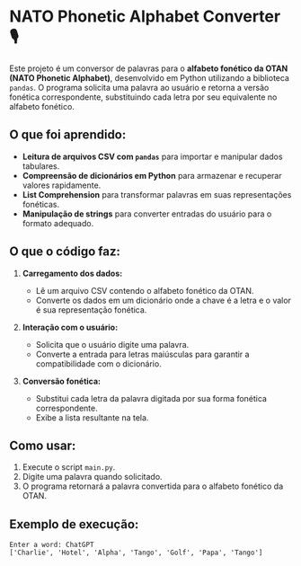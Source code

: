 # NATO Phonetic Alphabet Converter 🎙️

Este projeto é um conversor de palavras para o **alfabeto fonético da OTAN (NATO Phonetic Alphabet)**, desenvolvido em Python utilizando a biblioteca `pandas`. O programa solicita uma palavra ao usuário e retorna a versão fonética correspondente, substituindo cada letra por seu equivalente no alfabeto fonético.

## O que foi aprendido:
- **Leitura de arquivos CSV com `pandas`** para importar e manipular dados tabulares.
- **Compreensão de dicionários em Python** para armazenar e recuperar valores rapidamente.
- **List Comprehension** para transformar palavras em suas representações fonéticas.
- **Manipulação de strings** para converter entradas do usuário para o formato adequado.

## O que o código faz:
1. **Carregamento dos dados:**
   - Lê um arquivo CSV contendo o alfabeto fonético da OTAN.
   - Converte os dados em um dicionário onde a chave é a letra e o valor é sua representação fonética.

2. **Interação com o usuário:**
   - Solicita que o usuário digite uma palavra.
   - Converte a entrada para letras maiúsculas para garantir a compatibilidade com o dicionário.

3. **Conversão fonética:**
   - Substitui cada letra da palavra digitada por sua forma fonética correspondente.
   - Exibe a lista resultante na tela.

## Como usar:
1. Execute o script `main.py`.
2. Digite uma palavra quando solicitado.
3. O programa retornará a palavra convertida para o alfabeto fonético da OTAN.

## Exemplo de execução:
```
Enter a word: ChatGPT
['Charlie', 'Hotel', 'Alpha', 'Tango', 'Golf', 'Papa', 'Tango']
```

